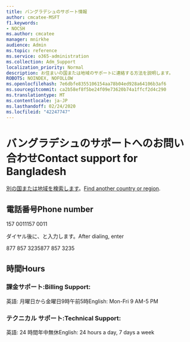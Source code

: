 ```yaml
---
title: バングラデシュのサポート情報
author: cmcatee-MSFT
f1.keywords:
- NOCSH
ms.author: cmcatee
manager: mnirkhe
audience: Admin
ms.topic: reference
ms.service: o365-administration
ms.collection: Adm_Support
localization_priority: Normal
description: お住まいの国または地域のサポートに連絡する方法を説明します。
ROBOTS: NOINDEX, NOFOLLOW
ms.openlocfilehash: 7e6dbfe8355106154aa78b04ed928a64106b3af6
ms.sourcegitcommit: ca2b58ef8f5be24f09e73620b74a1ffcf2d4c290
ms.translationtype: MT
ms.contentlocale: ja-JP
ms.lasthandoff: 02/24/2020
ms.locfileid: "42247747"
---
```

# <a name="contact-support-for-bangladesh"></a><span data-ttu-id="7cf7c-103">バングラデシュのサポートへのお問い合わせ</span><span class="sxs-lookup"><span data-stu-id="7cf7c-103">Contact support for Bangladesh</span></span>

<span data-ttu-id="7cf7c-104">[別の国または地域を検索します](../contact-support-for-business-products.md)。</span><span class="sxs-lookup"><span data-stu-id="7cf7c-104">[Find another country or region](../contact-support-for-business-products.md).</span></span>

## <a name="phone-number"></a><span data-ttu-id="7cf7c-105">電話番号</span><span class="sxs-lookup"><span data-stu-id="7cf7c-105">Phone number</span></span>
<span data-ttu-id="7cf7c-106">157 0011</span><span class="sxs-lookup"><span data-stu-id="7cf7c-106">157 0011</span></span>

<span data-ttu-id="7cf7c-107">ダイヤル後に、と入力します。</span><span class="sxs-lookup"><span data-stu-id="7cf7c-107">After dialing, enter</span></span>

<span data-ttu-id="7cf7c-108">877 857 3235</span><span class="sxs-lookup"><span data-stu-id="7cf7c-108">877 857 3235</span></span>

## <a name="hours"></a><span data-ttu-id="7cf7c-109">時間</span><span class="sxs-lookup"><span data-stu-id="7cf7c-109">Hours</span></span>
### <a name="billing-support"></a><span data-ttu-id="7cf7c-110">課金サポート:</span><span class="sxs-lookup"><span data-stu-id="7cf7c-110">Billing Support:</span></span>

<span data-ttu-id="7cf7c-111">英語: 月曜日から金曜日9時午前5時</span><span class="sxs-lookup"><span data-stu-id="7cf7c-111">English: Mon-Fri 9 AM-5 PM</span></span>

### <a name="technical-support"></a><span data-ttu-id="7cf7c-112">テクニカル サポート:</span><span class="sxs-lookup"><span data-stu-id="7cf7c-112">Technical Support:</span></span>

<span data-ttu-id="7cf7c-113">英語: 24 時間年中無休</span><span class="sxs-lookup"><span data-stu-id="7cf7c-113">English: 24 hours a day, 7 days a week</span></span>